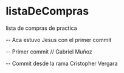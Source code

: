 # listaDeCompras
lista de compras de practica

-- Aca estuvo Jesus con el primer commit

-- Primer commit // Gabriel Muñoz

-- Commit desde la rama Cristopher Vergara 
